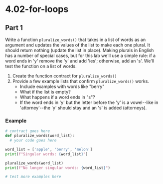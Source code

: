 # 4.02-for-loops

## Part 1
Write a function `pluralize_words()` that takes in a list of words as an argument and updates the values of the list to make each one plural. It should return nothing (update the list in place). 
Making plurals in English has a number of special cases, but for this lab we'll use a simple rule: if a word ends in 'y' remove the 'y' and add 'ies'; otherwise, add an 's'.
We'll test the function on a list of words.

1. Create the function contract for `pluralize_words()`
2. Provide a few example lists that confirm `pluralize_words()` works.
     * Include examples with words like "berry"
     * What if the list is empty?
     * What happens if a word ends in "s"?
     * If the word ends in 'y' but the letter before the 'y' is a vowel--like in 'attorney'--the 'y' should stay and an 's' is added (attorneys).

### Example
```python
# contract goes here
def pluralize_words(word_list):
  # your code goes here

word_list = ['apple', 'berry', 'melon']
print(f"Singular words: {word_list}")

pluralize_words(word_list)
print(f"No longer singular words: {word_list}")

# test more examples here
```

